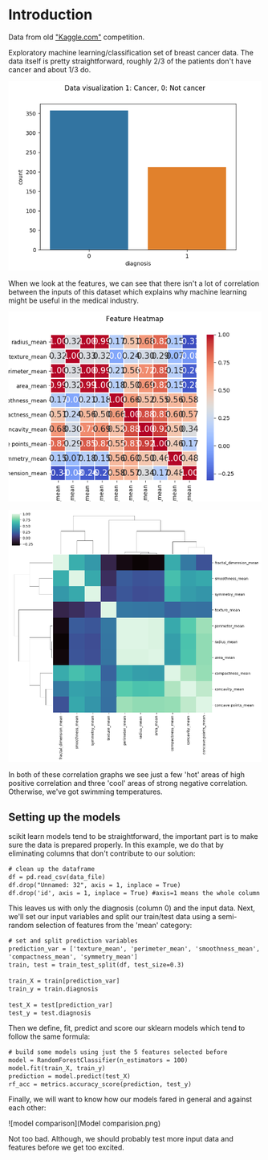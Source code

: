 # Introduction

Data from old ["Kaggle.com"](https://www.kaggle.com/uciml/breast-cancer-wisconsin-data) competition.

Exploratory machine learning/classification set of breast cancer data. The data itself is pretty straightforward, roughly 2/3 of the patients don't have cancer and about 1/3 do.

![data vis](/graphs/data_viz.png)

When we look at the features, we can see that there isn't a lot of correlation between the inputs of this dataset which explains why machine learning might be useful in the medical industry.

![heatmap](/graphs/feature_heatmap.png)

![clustermap](/graphs/feature_clustermap.png)

In both of these correlation graphs we see just a few 'hot' areas of high positive correlation and three 'cool' areas of strong negative correlation. Otherwise, we've got swimming temperatures.

## Setting up the models

scikit learn models tend to be straightforward, the important part is to make sure the data is prepared properly. In this example, we do that by eliminating columns that don't contribute to our solution:

```
# clean up the dataframe
df = pd.read_csv(data_file)
df.drop("Unnamed: 32", axis = 1, inplace = True)
df.drop('id', axis = 1, inplace = True) #axis=1 means the whole column
```
This leaves us with only the diagnosis (column 0) and the input data. Next, we'll set our input variables and split our train/test data using a semi-random selection of features from the 'mean' category:

```
# set and split prediction variables
prediction_var = ['texture_mean', 'perimeter_mean', 'smoothness_mean', 'compactness_mean', 'symmetry_mean']
train, test = train_test_split(df, test_size=0.3)

train_X = train[prediction_var]
train_y = train.diagnosis

test_X = test[prediction_var]
test_y = test.diagnosis
```

Then we define, fit, predict and score our sklearn models which tend to follow the same formula:

```
# build some models using just the 5 features selected before
model = RandomForestClassifier(n_estimators = 100)
model.fit(train_X, train_y)
prediction = model.predict(test_X)
rf_acc = metrics.accuracy_score(prediction, test_y)
```

Finally, we will want to know how our models fared in general and against each other:

![model comparison](Model comparision.png)

Not too bad. Although, we should probably test more input data and features before we get too excited.


